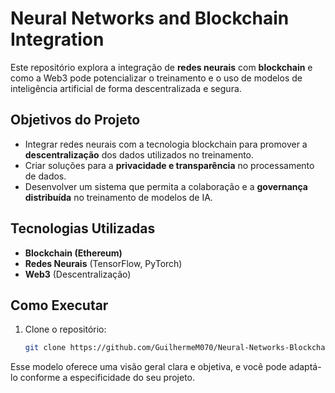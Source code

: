 # Neural Networks and Blockchain Integration

Este repositório explora a integração de **redes neurais** com **blockchain** e como a Web3 pode potencializar o treinamento e o uso de modelos de inteligência artificial de forma descentralizada e segura.

## Objetivos do Projeto

- Integrar redes neurais com a tecnologia blockchain para promover a **descentralização** dos dados utilizados no treinamento.
- Criar soluções para a **privacidade e transparência** no processamento de dados.
- Desenvolver um sistema que permita a colaboração e a **governança distribuída** no treinamento de modelos de IA.

## Tecnologias Utilizadas

- **Blockchain (Ethereum)**
- **Redes Neurais** (TensorFlow, PyTorch)
- **Web3** (Descentralização)

## Como Executar

1. Clone o repositório:
   ```bash
   git clone https://github.com/GuilhermeM070/Neural-Networks-Blockchain.git

Esse modelo oferece uma visão geral clara e objetiva, e você pode adaptá-lo conforme a especificidade do seu projeto.
